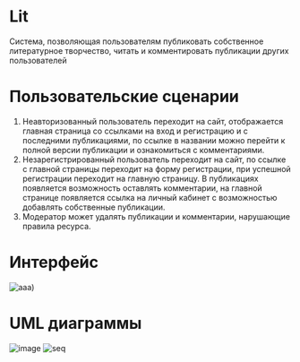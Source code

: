 # Lit
Система, позволяющая пользователям публиковать собственное литературное творчество, читать и комментировать публикации других пользователей
# Пользовательские сценарии
1)	Неавторизованный пользователь переходит на сайт, отображается главная страница со ссылками на вход и регистрацию и с последними публикациями, по ссылке в названии можно перейти к полной версии публикации и ознакомиться с комментариями.
2)	Незарегистрированный пользователь переходит на сайт, по ссылке с главной страницы переходит на форму регистрации, при успешной регистрации переходит на главную страницу. В публикациях появляется возможность оставлять комментарии, на главной странице появляется ссылка на личный кабинет с возможностью добавлять собственные публикации.
3)	Модератор может удалять публикации и комментарии, нарушающие правила ресурса.
# Интерфейс
![aaa)](https://github.com/Emo4ka07/Lit/assets/154008787/fe24b614-e760-46db-8a2d-fd1c13bfa525)
# UML диаграммы
![image](https://github.com/Emo4ka07/Lit/assets/154008787/0c7f5a7d-0fb2-4511-8f4b-be256c29c0b5)
![seq](https://github.com/Emo4ka07/Lit/assets/154008787/115b8ef5-db4e-4d9c-ad7b-584c2ee18c05)

